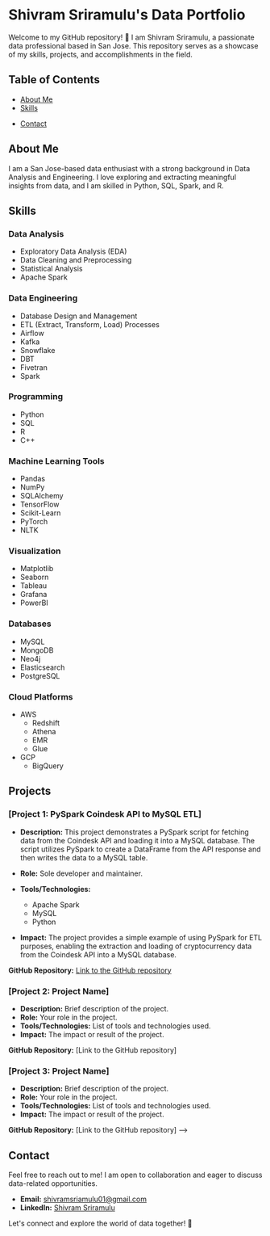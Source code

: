 # Shivram Sriramulu's Data Portfolio

Welcome to my GitHub repository! 👋 I am Shivram Sriramulu, a passionate data professional based in San Jose. This repository serves as a showcase of my skills, projects, and accomplishments in the field.

## Table of Contents
- [About Me](#about-me)
- [Skills](#skills)
<!-- - [Projects](#projects) -->
<!-- - [Education](#education) -->
- [Contact](#contact)

## About Me

I am a San Jose-based data enthusiast with a strong background in Data Analysis and Engineering. I love exploring and extracting meaningful insights from data, and I am skilled in Python, SQL, Spark, and R.

## Skills

### Data Analysis
- Exploratory Data Analysis (EDA)
- Data Cleaning and Preprocessing
- Statistical Analysis
- Apache Spark

### Data Engineering
- Database Design and Management
- ETL (Extract, Transform, Load) Processes
- Airflow
- Kafka
- Snowflake
- DBT
- Fivetran
- Spark
    
### Programming
- Python
- SQL
- R
- C++

### Machine Learning Tools
- Pandas
- NumPy
- SQLAlchemy
- TensorFlow
- Scikit-Learn
- PyTorch
- NLTK

### Visualization
- Matplotlib
- Seaborn
- Tableau
- Grafana
- PowerBI
  
### Databases
- MySQL
- MongoDB
- Neo4j
- Elasticsearch
- PostgreSQL

### Cloud Platforms
- AWS
  - Redshift
  - Athena
  - EMR
  - Glue
- GCP
  - BigQuery
  
## Projects

### [Project 1: PySpark Coindesk API to MySQL ETL]

- **Description:** This project demonstrates a PySpark script for fetching data from the Coindesk API and loading it into a MySQL database. The script utilizes PySpark to create a DataFrame from the API response and then writes the data to a MySQL table.

- **Role:** Sole developer and maintainer.

- **Tools/Technologies:**
  - Apache Spark
  - MySQL
  - Python

- **Impact:** The project provides a simple example of using PySpark for ETL purposes, enabling the extraction and loading of cryptocurrency data from the Coindesk API into a MySQL database.

**GitHub Repository:** [Link to the GitHub repository](https://github.com/ShivramSriramulu/SPARK-ETL-API)

### [Project 2: Project Name]

- **Description:** Brief description of the project.
- **Role:** Your role in the project.
- **Tools/Technologies:** List of tools and technologies used.
- **Impact:** The impact or result of the project.

**GitHub Repository:** [Link to the GitHub repository]

### [Project 3: Project Name]

- **Description:** Brief description of the project.
- **Role:** Your role in the project.
- **Tools/Technologies:** List of tools and technologies used.
- **Impact:** The impact or result of the project.

**GitHub Repository:** [Link to the GitHub repository] -->

<!-- ## Education

- **[Degree Earned], [University Name], [Year of Graduation]**
  - Relevant coursework: [List relevant courses] -->

## Contact

Feel free to reach out to me! I am open to collaboration and eager to discuss data-related opportunities.

- **Email:** [shivramsriamulu01@gmail.com](mailto:shivramsriamulu01@gmail.com)
- **LinkedIn:** [Shivram Sriramulu](https://www.linkedin.com/in/shivram-sriramulu-86a9b1264/)

Let's connect and explore the world of data together! 🚀
